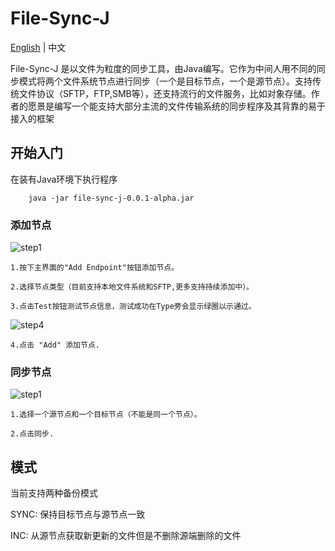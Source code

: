 # File-Sync-J

[English](https://github.com/codflow/file-sync-j/blob/master/README.MD) | 中文

File-Sync-J 是以文件为粒度的同步工具，由Java编写。它作为中间人用不同的同步模式将两个文件系统节点进行同步（一个是目标节点，一个是源节点）。支持传统文件协议（SFTP，FTP,SMB等），还支持流行的文件服务，比如对象存储。作者的愿景是编写一个能支持大部分主流的文件传输系统的同步程序及其背靠的易于接入的框架


## 开始入门

在装有Java环境下执行程序

```
    java -jar file-sync-j-0.0.1-alpha.jar
```

### 添加节点
   ![step1](https://raw.githubusercontent.com/codflow/file-sync-j/master/doc/images/main_ui_0.png)

    1.按下主界面的"Add Endpoint"按钮添加节点。
    
    2.选择节点类型（目前支持本地文件系统和SFTP,更多支持持续添加中）。

    3.点击Test按钮测试节点信息，测试成功在Type旁会显示绿圈以示通过。

  ![step4](https://raw.githubusercontent.com/codflow/file-sync-j/master/doc/images/endpoint_sftp_0.png)

    4.点击 "Add" 添加节点.

### 同步节点

  ![step1](https://raw.githubusercontent.com/codflow/file-sync-j/master/doc/images/main_ui_1.png)

  
    1.选择一个源节点和一个目标节点（不能是同一个节点）。

    2.点击同步.

## 模式

当前支持两种备份模式

SYNC: 保持目标节点与源节点一致

INC: 从源节点获取新更新的文件但是不删除源端删除的文件
